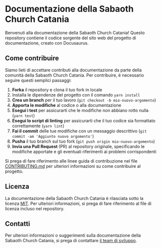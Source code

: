 # Documentazione della Sabaoth Church Catania

Benvenuti alla documentazione della Sabaoth Church Catania! Questo repository contiene il codice sorgente del sito web del progetto di documentazione, creato con Docusaurus.

## Come contribuire

Siamo lieti di accettare contributi alla documentazione da parte della comunità della Sabaoth Church Catania. Per contribuire, è necessario seguire questi semplici passaggi:

1.  **Forka** il repository e clona il tuo fork in locale
2.  Installa le dipendenze del progetto con il comando `yarn install`
3.  **Crea un branch** per il tuo lavoro (`git checkout -b mio-nuovo-argomento`)
4.  **Apporta le modifiche** al codice o alla documentazione
5.  **Esegui i test** per assicurarti che le modifiche non abbiano rotto nulla (`yarn test`)
6.  **Esegui lo script di linting** per assicurarti che il tuo codice sia formattato correttamente (`yarn lint`)
7.  **Fai il commit** delle tue modifiche con un messaggio descrittivo (`git commit -am 'Aggiunto nuovo argomento'`)
8.  **Pusha** il tuo branch sul tuo fork (`git push origin mio-nuovo-argomento`)
9.  **Invia una Pull Request** (PR) al repository originale, specificando le modifiche apportate e gli eventuali riferimenti ai problemi corrispondenti

Si prega di fare riferimento alle linee guida di contribuzione nel file [CONTRIBUTING.md](https://chat.openai.com/c/CONTRIBUTING.md) per ulteriori informazioni su come contribuire al progetto.

## Licenza

La documentazione della Sabaoth Church Catania è rilasciata sotto la licenza [MIT](https://chat.openai.com/c/LICENSE). Per ulteriori informazioni, si prega di fare riferimento al file di licenza incluso nel repository.

## Contatti

Per ulteriori informazioni o suggerimenti sulla documentazione della Sabaoth Church Catania, si prega di contattare [il team di sviluppo](mailto:simoneguarnuccio@gmail.com).